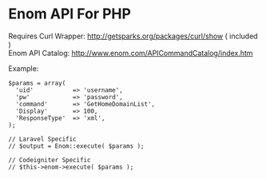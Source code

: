 Enom API For PHP
======================
Requires Curl Wrapper: http://getsparks.org/packages/curl/show ( included )<br>
Enom API Catalog: http://www.enom.com/APICommandCatalog/index.htm

Example:

    $params = array(
      'uid'           => 'username',
      'pw'            => 'password',
      'command'       => 'GetHomeDomainList',
      'Display'       => 100,
      'ResponseType'  => 'xml',
    );

    // Laravel Specific
    // $output = Enom::execute( $params );
    
    // Codeigniter Specific
    // $this->enom->execute( $params );
